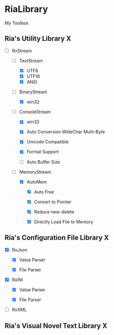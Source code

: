 # RiaLibrary
My Toolbox  

## Ria's Utility Library X

- [ ] RxStream

  - [ ] TextStream

    - [x] UTF8
    - [x] UTF16
    - [x] ANSI

  - [ ] BinaryStream

    - [x] win32

  - [ ] ConsoleStream

    - [x] win32

    - [x] Auto Conversion WideChar Multi-Byte
    - [x] Unicode Compatible
    - [x] Format Support
    - [ ] Auto Buffer Size

  - [ ] MemoryStream

    - [x] AutoMem
      - [x] Auto Free
      - [x] Convert to Pointer
      - [x] Reduce new-delete
      - [x] Directly Load File to Memory

  

## Ria's Configuration File Library X 

- [x] RxJson

  - [x] Value Parser

  - [x] File Parser

- [x] RxINI

  - [x] Value Parser

  - [x] File Parser

- [ ] RxXML

## Ria's Visual Novel Text Library X

